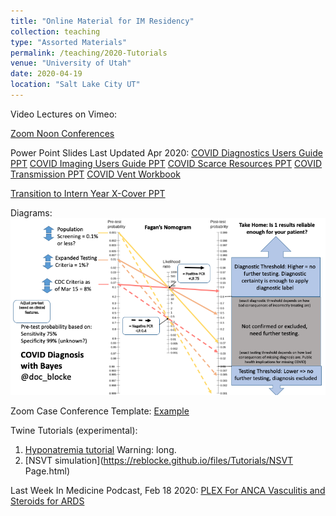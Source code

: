 ```yaml
---
title: "Online Material for IM Residency"
collection: teaching
type: "Assorted Materials"
permalink: /teaching/2020-Tutorials
venue: "University of Utah"
date: 2020-04-19
location: "Salt Lake City UT"
---
```


Video Lectures on Vimeo:

[Zoom Noon Conferences](https://vimeo.com/channels/1565556)

Power Point Slides Last Updated Apr 2020:
[COVID Diagnostics Users Guide PPT](https://reblocke.github.io/files/COVID_Diagnostics_Users_Guide.pptx)
[COVID Imaging Users Guide PPT](https://reblocke.github.io/files/COVID_Imaging_Users_Guide.pptx)
[COVID Scarce Resources PPT](https://reblocke.github.io/files/COVID_Scarce_Resources.pptx)
[COVID Transmission PPT](https://reblocke.github.io/files/COVID_Transmission_101.pptx)
[COVID Vent Workbook](https://reblocke.github.io/files/COVID_Vent_Basics_Workbook_Combined.docx)

[Transition to Intern Year X-Cover PPT](https://reblocke.github.io/files/TTI_5_common_On_Call.pptx)

Diagrams:
<img src='/images/Fagan_COVID.png'>

Zoom Case Conference Template:
[Example](https://reblocke.github.io/files/ExampleMSConfCase.pptx)

Twine Tutorials (experimental):

1. [Hyponatremia tutorial](https://reblocke.github.io/files/Tutorials/Hyponatremia.html) Warning: long.
2. [NSVT simulation](https://reblocke.github.io/files/Tutorials/NSVT Page.html)

Last Week In Medicine Podcast, Feb 18 2020:
[PLEX For ANCA Vasculitis and Steroids for ARDS](https://www.stitcher.com/podcast/stephen-jenkins/last-week-in-medicine/e/67438992)
